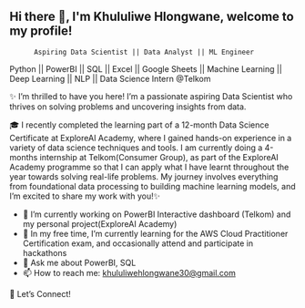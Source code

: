 ## Hi there 👋, I'm Khululiwe Hlongwane, welcome to my profile!
          Aspiring Data Scientist || Data Analyst || ML Engineer
Python || PowerBI || SQL || Excel || Google Sheets || Machine Learning || Deep Learning || NLP || Data Science Intern @Telkom

✨ I’m thrilled to have you here! I’m a passionate aspiring Data Scientist who thrives on solving problems and uncovering insights from data.

🎓 I recently completed the learning part of a 12-month Data Science Certificate at ExploreAI Academy, where I gained hands-on experience in a variety of data science techniques and tools. I am currently doing a 4-months internship  at Telkom(Consumer Group), as part of the ExploreAI Academy programme so that I can apply what I have learnt throughout the year towards solving real-life problems. My journey involves everything from foundational data processing to building machine learning models, and I’m excited to share my work with you!✨


- 🔭 I’m currently working on PowerBI Interactive dashboard (Telkom) and my personal project(ExploreAI Academy)
- 🌱 In my free time, I’m currently learning for the AWS Cloud Practitioner Certification exam, and occasionally attend and participate in hackathons
- 💬 Ask me about PowerBI, SQL
- 📫 How to reach me: khululiwehlongwane30@gmail.com

🤝 Let’s Connect!
   
